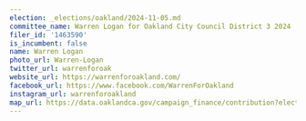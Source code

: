 ```yaml
---
election: _elections/oakland/2024-11-05.md
committee_name: Warren Logan for Oakland City Council District 3 2024
filer_id: '1463590'
is_incumbent: false
name: Warren Logan
photo_url: Warren-Logan
twitter_url: warrenforoak
website_url: https://warrenforoakland.com/
facebook_url: https://www.facebook.com/WarrenForOakland
instagram_url: warrenforoakland
map_url: https://data.oaklandca.gov/campaign_finance/contribution?electionYear=2024&candidates=1463590&since=2021-07-07&until=2024-08-09
---
```


